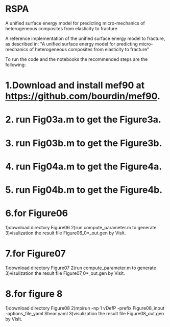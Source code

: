 # RSPA
A unified surface energy model for predicting micro-mechanics of heterogeneous composites from elasticity to fracture

A reference implementation of the unified surface energy model to fracture, as described in:  "A unified surface energy model for predicting micro-mechanics of heterogeneous composites from elasticity to fracture" 

To run the code and the notebooks the recommended steps are the following:

# 1.Download and install mef90 at https://github.com/bourdin/mef90.
 
# 2. run Fig03a.m to get the Figure3a.

# 3. run Fig03b.m to get the Figure3b.

# 4. run Fig04a.m to get the Figure4a.

# 5. run Fig04b.m to get the Figure4b.

# 6.for Figure06
  1)download directory Figure06
  2)run compute_parameter.m to generate 
  3)visulization the result file Figure06_0*_out.gen by Vislt.

# 7.for Figure07
  1)download directory Figure07
  2)run compute_parameter.m to generate 
  3)visulization the result file Figure07_0*_out.gen by Vislt.

# 8.for figure 8 
   1)download directory Figure08
   2)mpirun -np 1 vDefP -prefix Figure08_input -options_file_yaml Shear.yaml
   3)visulization the result file Figure08_out.gen by Vislt.
